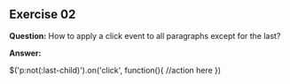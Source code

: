 ## Exercise 02

**Question:**
How to apply a click event to all paragraphs except for the last?

**Answer:**

$('p:not(:last-child)').on('click', function(){
//action here
})
